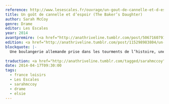 ```yaml
---
reference: http://www.lesescales.fr/ouvrage/un-gout-de-cannelle-et-d-espoir?EAN13=9782365690409
title: Un goût de cannelle et d’espoir (The Baker’s Daughter)
author: Sarah McCoy
genre: Drame
editor: Les Escales
year: 2014
avantpremire: (<a href="http://anathriveline.tumblr.com/post/50671607910/la-bonne-etoile-delsie-the-bakers-daughter">Avant-première France Loisirs</a>, 2013.
edition: <a href="http://anathriveline.tumblr.com/post/115298983804/un-gout-de-cannelle-et-despoir-the-bakers">Pocket</a>, 2015)
blockquote: |-
  Une boulangerie allemande prise dans les tourments de l’histoire, une famille déchirée par les horreurs de la guerre, l’innocence confrontée à un choix terrible... Bouleversant d’émotion, un roman porteur d’une magnifique leçon de vie et de tolérance.
  
traduction: <a href="http://anathriveline.tumblr.com/tagged/sarahmccoy">Sarah McCoy</a>
date: 2014-04-17T09:30:00
tags:
  - france loisirs
  - Les Escales
  - sarahmccoy
  - drame
  - elsie
---
```

